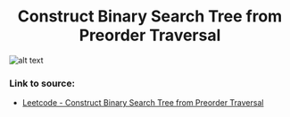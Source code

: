 <h1 align="center">Construct Binary Search Tree from Preorder Traversal</h1>

![alt text](https://images2.imgbox.com/bc/4d/CylvUjXg_o.png?raw=true)

### Link to source: 
- <a href="https://leetcode.com/problems/construct-binary-search-tree-from-preorder-traversal/">Leetcode - Construct Binary Search Tree from Preorder Traversal</a>

